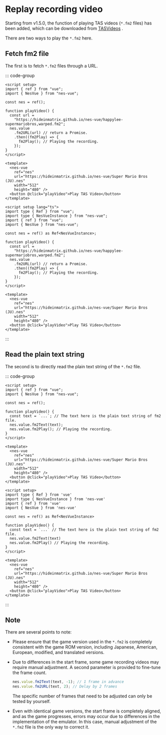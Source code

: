 # Replay recording video

Starting from v1.5.0, the function of playing TAS videos (`*.fm2` files) has been added, which can be downloaded from [TASVideos](https://tasvideos.org/) .

There are two ways to play the `*.fm2` here.

## Fetch fm2 file

The first is to fetch `*.fm2` files through a URL.

::: code-group

```vue [vue-js]
<script setup>
import { ref } from "vue";
import { NesVue } from "nes-vue";

const nes = ref();

function playVideo() {
  const url =
    "https://hideinmatrix.github.io/nes-vue/happylee-supermariobros,warped.fm2";
  nes.value
    .fm2URL(url) // return a Promise.
    .then((fm2Play) => {
      fm2Play(); // Playing the recording.
    });
}
</script>

<template>
  <nes-vue
    ref="nes"
    url="https://hideinmatrix.github.io/nes-vue/Super Mario Bros (JU).nes"
    width="512"
    height="480" />
  <button @click="playVideo">Play TAS Video</button>
</template>
```

```vue [vue-ts]
<script setup lang="ts">
import type { Ref } from "vue";
import type { NesVueInstance } from "nes-vue";
import { ref } from "vue";
import { NesVue } from "nes-vue";

const nes = ref() as Ref<NesVueInstance>;

function playVideo() {
  const url =
    "https://hideinmatrix.github.io/nes-vue/happylee-supermariobros,warped.fm2";
  nes.value
    .fm2URL(url) // return a Promise.
    .then((fm2Play) => {
      fm2Play(); // Playing the recording.
    });
}
</script>

<template>
  <nes-vue
    ref="nes"
    url="https://hideinmatrix.github.io/nes-vue/Super Mario Bros (JU).nes"
    width="512"
    height="480" />
  <button @click="playVideo">Play TAS Video</button>
</template>
```

:::

## Read the plain text string

The second is to directly read the plain text string of the `*.fm2` file.

::: code-group

```vue [vue-js]
<script setup>
import { ref } from "vue";
import { NesVue } from "nes-vue";

const nes = ref();

function playVideo() {
  const text = `...`; // The text here is the plain text string of fm2 file.
  nes.value.fm2Text(text);
  nes.value.fm2Play(); // Playing the recording.
}
</script>

<template>
  <nes-vue
    ref="nes"
    url="https://hideinmatrix.github.io/nes-vue/Super Mario Bros (JU).nes"
    width="512"
    height="480" />
  <button @click="playVideo">Play TAS Video</button>
</template>
```

```vue [vue-ts]
<script setup>
import type { Ref } from 'vue'
import type { NesVueInstance } from 'nes-vue'
import { ref } from 'vue'
import { NesVue } from 'nes-vue'

const nes = ref() as Ref<NesVueInstance>

function playVideo() {
  const text = `...` // The text here is the plain text string of fm2 file.
  nes.value.fm2Text(text)
  nes.value.fm2Play() // Playing the recording.
}
</script>

<template>
  <nes-vue
    ref="nes"
    url="https://hideinmatrix.github.io/nes-vue/Super Mario Bros (JU).nes"
    width="512"
    height="480" />
  <button @click="playVideo">Play TAS Video</button>
</template>
```

:::

## Note

There are several points to note:

- Please ensure that the game version used in the `*.fm2` is completely consistent with the game ROM version, including Japanese, American, European, modified, and translated versions.

- Due to differences in the start frame, some game recording videos may require manual adjustment. A second parameter is provided to fine-tune the frame count.

  ```ts
  nes.value.fm2Text(text, -1); // 1 frame in advance
  nes.value.fm2URL(text, 2); // Delay by 2 frames
  ```

  The specific number of frames that need to be adjusted can only be tested by yourself.

- Even with identical game versions, the start frame is completely aligned, and as the game progresses, errors may occur due to differences in the implementation of the emulator. In this case, manual adjustment of the `*.fm2` file is the only way to correct it.
